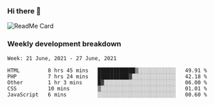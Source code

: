 ### Hi there 👋

<!--
**itzcy/itzcy** is a ✨ _special_ ✨ repository because its `README.md` (this file) appears on your GitHub profile.

Here are some ideas to get you started:

- 🔭 I’m currently working on ...
- 🌱 I’m currently learning ...
- 👯 I’m looking to collaborate on ...
- 🤔 I’m looking for help with ...
- 💬 Ask me about ...
- 📫 How to reach me: ...
- 😄 Pronouns: ...
- ⚡ Fun fact: ...
-->
![ReadMe Card](https://github-readme-stats.vercel.app/api?username=itzcy&show_icons=true&title_color=2d3198&icon_color=797cb8&text_color=24292e&bg_color=f6f8fa)

### Weekly development breakdown
<!--START_SECTION:waka-->
```text
Week: 21 June, 2021 - 27 June, 2021

HTML         8 hrs 45 mins   ████████████▒░░░░░░░░░░░░   49.91 % 
PHP          7 hrs 24 mins   ██████████▓░░░░░░░░░░░░░░   42.18 % 
Other        1 hr 3 mins     █▓░░░░░░░░░░░░░░░░░░░░░░░   06.00 % 
CSS          10 mins         ▒░░░░░░░░░░░░░░░░░░░░░░░░   01.01 % 
JavaScript   6 mins          ░░░░░░░░░░░░░░░░░░░░░░░░░   00.60 % 
```
<!--END_SECTION:waka-->
